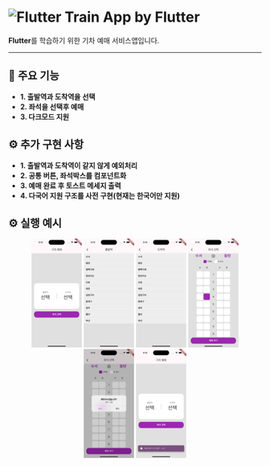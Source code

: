 

# ![Flutter](https://img.shields.io/badge/Flutter-02569B?style=flat-square&logo=flutter&logoColor=white) Train App by Flutter

**Flutter**를 학습하기 위한 기차 예매 서비스앱입니다.

---

## 🚀 주요 기능
- **1. 출발역과 도착역을 선택**
- **2. 좌석을 선택후 예매**
- **3. 다크모드 지원**

## ⚙️ 추가 구현 사항
- **1. 출발역과 도착역이 같지 않게 예외처리**
- **2. 공통 버튼, 좌석박스를 컴포넌트화**
- **3. 예매 완료 후 토스트 메세지 출력**
- **4. 다국어 지원 구조를 사전 구현(현재는 한국어만 지원)**

## ⚙️ 실행 예시
<p align="center">
  <img src="docs/1.png" width="100"/>
  <img src="docs/2.png" width="100"/>
  <img src="docs/3.png" width="100"/>
  <img src="docs/4.png" width="100"/>
  <img src="docs/5.png" width="100"/>
  <img src="docs/6.png" width="100"/>
</p>